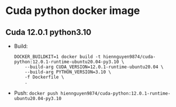 # Cuda python docker image

## Cuda 12.0.1 python3.10

- Build:

  ```
  DOCKER_BUILDKIT=1 docker build -t hiennguyen9874/cuda-python:12.0.1-runtime-ubuntu20.04-py3.10 \
      --build-arg CUDA_VERSION=12.0.1-runtime-ubuntu20.04 \
      --build-arg PYTHON_VERSION=3.10 \
      -f Dockerfile \
      .
  ```

- Push: `docker push hiennguyen9874/cuda-python:12.0.1-runtime-ubuntu20.04-py3.10`

